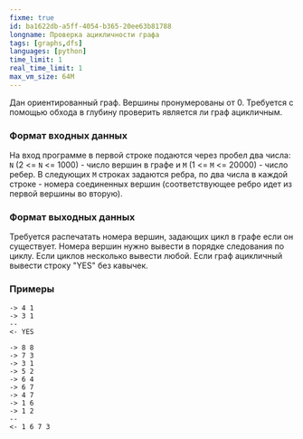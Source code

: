```yaml
---
fixme: true
id: ba1622db-a5ff-4054-b365-20ee63b81788
longname: Проверка ацикличности графа
tags: [graphs,dfs]
languages: [python]
time_limit: 1
real_time_limit: 1
max_vm_size: 64M
---
```



Дан ориентированный граф. Вершины пронумерованы от 0. Трeбуется с помощью обхода в глубину проверить является ли граф ацикличным.

### Формат входных данных

На вход программе в первой строке подаются через пробел два числа: `N` (2 <= `N` <= 1000) - число вершин в графе и `M` (1 <= `M` <= 20000) - число ребер. В следующих `M` строках задаются ребра, по два числа в каждой строке - номера соединенных вершин (соответствующее ребро идет из первой вершины во вторую).

### Формат выходных данных


Требуется распечатать номера вершин, задающих цикл в графе если он существует. Номера вершин нужно вывести в порядке следования по циклу. Если циклов несколько вывести любой. Если граф ацикличный вывести строку "YES" без кавычек.

### Примеры

```
-> 4 1
-> 3 1
--
<- YES
```

```
-> 8 8
-> 7 3
-> 3 1
-> 5 2
-> 6 4
-> 6 7
-> 4 7
-> 1 6
-> 1 2
--
<- 1 6 7 3
```

